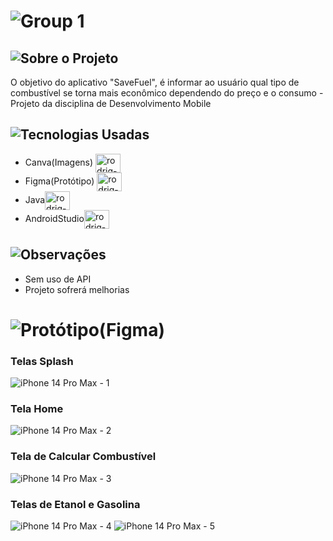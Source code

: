# ![Group 1](https://user-images.githubusercontent.com/109808618/209383073-9b083244-de48-4442-8e35-738d6bd5a42a.png)


## ![Sobre o Projeto](https://user-images.githubusercontent.com/109808618/209383330-0121eca4-d156-4e4c-a439-068fda57cfc4.png)
O objetivo do aplicativo "SaveFuel", é informar ao usuário qual tipo de combustível se torna mais econômico dependendo do preço e o consumo - Projeto da disciplina de Desenvolvimento Mobile

## ![Tecnologias Usadas](https://user-images.githubusercontent.com/109808618/209384280-731f764d-f1fd-494c-8fb4-bfbd25470007.png)

* Canva(Imagens) <img align="center" alt="rodrig-Figma" height="30" width="40" src="https://cdn.jsdelivr.net/gh/devicons/devicon/icons/canva/canva-original.svg"/><br>
* Figma(Protótipo) <img align="center" alt="rodrig-Figma" height="30" width="40" src="https://cdn.jsdelivr.net/gh/devicons/devicon/icons/figma/figma-original.svg"><br>
* Java<img align="center" alt="rodrig-Figma" height="30" width="40" src="https://cdn.jsdelivr.net/gh/devicons/devicon/icons/java/java-original.svg"/><br>
* AndroidStudio<img align="center" alt="rodrig-Figma" height="30" width="40" src="https://cdn.jsdelivr.net/gh/devicons/devicon/icons/androidstudio/androidstudio-original.svg"><br>

## ![Observações](https://user-images.githubusercontent.com/109808618/209384596-591a76ce-5c97-49cd-ae36-4243bb6a5e94.png)

 * Sem uso de API
 * Projeto sofrerá melhorias
 
# ![Protótipo(Figma)](https://user-images.githubusercontent.com/109808618/209385080-630f7f40-be38-4e2c-b7df-82044172f8b6.png)

### Telas Splash
![iPhone 14 Pro Max - 1](https://user-images.githubusercontent.com/109808618/209385288-6b6b8670-2c82-45ad-a8fb-142a0536dcd0.png)
### Tela Home
![iPhone 14 Pro Max - 2](https://user-images.githubusercontent.com/109808618/209385334-16da9856-b4aa-42b2-8965-71495e9da21a.png)
### Tela de Calcular Combustível
![iPhone 14 Pro Max - 3](https://user-images.githubusercontent.com/109808618/209385423-cc6939b9-7511-4ea7-a77e-224519b55a7d.png)
### Telas de Etanol e Gasolina 
![iPhone 14 Pro Max - 4](https://user-images.githubusercontent.com/109808618/209385567-f6a85e1b-66f4-4567-b4bc-56d7ac5b5299.png) ![iPhone 14 Pro Max - 5](https://user-images.githubusercontent.com/109808618/209385573-312d5fbc-49c1-435b-8a23-c7000635688c.png)

